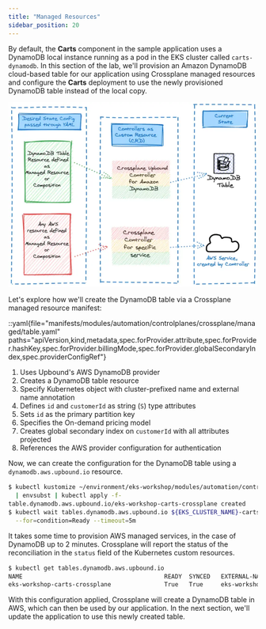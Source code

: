 ```yaml
---
title: "Managed Resources"
sidebar_position: 20
---
```


By default, the **Carts** component in the sample application uses a DynamoDB local instance running as a pod in the EKS cluster called `carts-dynamodb`. In this section of the lab, we'll provision an Amazon DynamoDB cloud-based table for our application using Crossplane managed resources and configure the **Carts** deployment to use the newly provisioned DynamoDB table instead of the local copy.

![Crossplane reconciler concept](./assets/Crossplane-desired-current-ddb.webp)

Let's explore how we'll create the DynamoDB table via a Crossplane managed resource manifest:

::yaml{file="manifests/modules/automation/controlplanes/crossplane/managed/table.yaml" paths="apiVersion,kind,metadata,spec.forProvider.attribute,spec.forProvider.hashKey,spec.forProvider.billingMode,spec.forProvider.globalSecondaryIndex,spec.providerConfigRef"}

1. Uses Upbound's AWS DynamoDB provider
2. Creates a DynamoDB table resource
3. Specify Kubernetes object with cluster-prefixed name and external name annotation 
4. Defines `id` and `customerId` as string (`S`) type attributes
5. Sets `id` as the primary partition key
6. Specifies the On-demand pricing model
7. Creates global secondary index on `customerId` with all attributes projected
8. References the AWS provider configuration for authentication

Now, we can create the configuration for the DynamoDB table using a `dynamodb.aws.upbound.io` resource.

```bash wait=10 timeout=400 hook=table
$ kubectl kustomize ~/environment/eks-workshop/modules/automation/controlplanes/crossplane/managed \
  | envsubst | kubectl apply -f-
table.dynamodb.aws.upbound.io/eks-workshop-carts-crossplane created
$ kubectl wait tables.dynamodb.aws.upbound.io ${EKS_CLUSTER_NAME}-carts-crossplane \
  --for=condition=Ready --timeout=5m
```

It takes some time to provision AWS managed services, in the case of DynamoDB up to 2 minutes. Crossplane will report the status of the reconciliation in the `status` field of the Kubernetes custom resources.

```bash
$ kubectl get tables.dynamodb.aws.upbound.io
NAME                                        READY  SYNCED   EXTERNAL-NAME                   AGE
eks-workshop-carts-crossplane               True   True     eks-workshop-carts-crossplane   6s
```

With this configuration applied, Crossplane will create a DynamoDB table in AWS, which can then be used by our application. In the next section, we'll update the application to use this newly created table.
